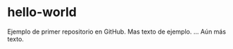 hello-world
===========

Ejemplo de primer repositorio en GitHub.
Mas texto de ejemplo.
... Aún más texto.
